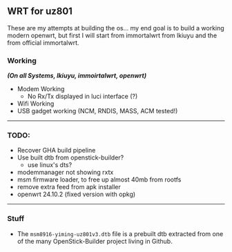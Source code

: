 ## WRT for uz801
These are my attempts at building the os... my end goal is to build a working modern openwrt, but first I will start from immortalwrt from lkiuyu and the from official immortalwrt.

### Working
_**(On all Systems, lkiuyu, immoirtalwrt, openwrt)**_
- Modem Working
  - No Rx/Tx displayed in luci interface (?)
- Wifi Working
- USB gadget working (NCM, RNDIS, MASS, ACM tested!)
---
### TODO:
- Recover GHA build pipeline
- Use built dtb from openstick-builder?
  - use linux's dts?
- modemmanager not showing rxtx
- msm firmware loader, to free up almost 40mb from rootfs
- remove extra feed from apk installer
- openwrt 24.10.2 (fixed version with opkg)
---
### Stuff
- The `msm8916-yiming-uz801v3.dtb` file is a prebuilt dtb extracted from one of the many OpenStick-Builder project living in Github.
